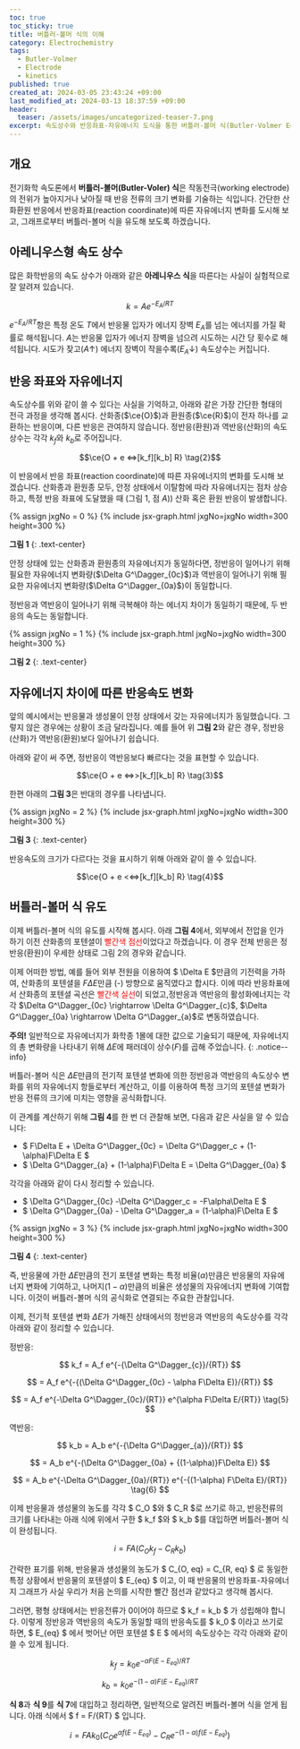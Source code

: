 ```yaml
---
toc: true
toc_sticky: true
title: 버틀러-볼머 식의 이해
category: Electrochemistry
tags:
  - Butler-Volmer
  - Electrode
  - kinetics
published: true
created_at: 2024-03-05 23:43:24 +09:00
last_modified_at: 2024-03-13 18:37:59 +09:00
header:
  teaser: /assets/images/uncategorized-teaser-7.png
excerpt: 속도상수와 반응좌표-자유에너지 도식을 통한 버틀러-볼머 식(Butler-Volmer Equation)의 유도 과정 및 이해
---
```


## 개요

전기화학 속도론에서 **버틀러-볼머(Butler-Voler) 식**은 작동전극(working electrode)의 전위가 높아지거나 낮아질 때 반응 전류의 크기 변화를 기술하는 식입니다.  간단한 산화환원 반응에서 반응좌표(reaction coordinate)에 따른 자유에너지 변화를 도시해 보고, 그래프로부터 버틀러-볼머 식을 유도해 보도록 하겠습니다.

## 아레니우스형 속도 상수

많은 화학반응의 속도 상수가 아래와 같은 **아레니우스 식**을 따른다는 사실이 실험적으로 잘 알려져 있습니다.

$$ k = Ae^{-E_A/RT} \tag{1}$$

$e^{-E_A/RT}$항은 특정 온도 $T$에서 반응물 입자가 에너지 장벽 $E_A$를 넘는 에너지를 가질 확률로 해석됩니다.  $A$는 반응물 입자가 에너지 장벽을 넘으려 시도하는 시간 당 횟수로 해석됩니다.  시도가 잦고($A\uparrow$) 에너지 장벽이 작을수록($E_A\downarrow$) 속도상수는 커집니다.

## 반응 좌표와 자유에너지

속도상수를 위와 같이 쓸 수 있다는 사실을 기억하고, 아래와 같은 가장 간단한 형태의 전극 과정을 생각해 봅시다.  산화종($\ce{O}$)과 환원종($\ce{R}$)이 전자 하나를 교환하는 반응이며, 다른 반응은 관여하지 않습니다.  정반응(환원)과 역반응(산화)의 속도상수는 각각 ${k_f}$와 ${k_b}$로 주어집니다.

$$\ce{O + e <=>[k_f][k_b] R} \tag{2}$$

이 반응에서 반응 좌표(reaction coordinate)에 따른 자유에너지의 변화를 도시해 보겠습니다.  산화종과 환원종 모두, 안정 상태에서 이탈함에 따라 자유에너지는 점차 상승하고, 특정 반응 좌표에 도달했을 때 (그림 1, 점 $A$)) 산화 혹은 환원 반응이 발생합니다.

{% assign jxgNo = 0 %}
{% include jsx-graph.html jxgNo=jxgNo width=300 height=300 %}

<script>
  var board = JXG.JSXGraph.initBoard('{{ "jxg" | append: jxgNo }}', {boundingbox: [-4, 4, 4, -1], axis:false, showCopyright:false, showNavigation:false, zoom:{enabled: false}, pan:{enabled: false}});
  var gibbsO = board.create('functiongraph', [function(x){return gibbs(1.5, x+2);}, -3.5, 3.5],{name:'Gibbs', withLabel:false, strokeColor:'red'});
  var gibbsR = board.create('functiongraph', [function(x){return gibbs(1.5, -1*(x-2));}, -3.5, 3.5],{name:'Gibbs', withLabel:false, strokeColor:'blue'});
  var textR = board.create('text', [2.3, -0.5, "R"], {fontSize:16, fixed:true});
  var textO = board.create('text', [-3, -0.5, "O+e<sup>-</sup>"], {fontSize:16, fixed:true});
  var textG0c = board.create('text', [-3.7, 1, "ΔG<sup>&#8225;</sup><sub>0c</sub>"], {fontSize:16, fixed:true});
  var textG0a = board.create('text', [2.6, 1, "ΔG<sup>&#8225;</sup><sub>0a</sub>"], {fontSize:16, fixed:true});
  var p2 = board.create('point', [0, 1.91], {name: 'A', size:2, fixed:true});
  var p3 = board.create('point', [-3, 1.91], {visible:false, fixed:true});
  var p4 = board.create('point', [3, 1.91], {visible:false, fixed:true});
  var line1 = board.create('line', [p3, p4], {straightFirst:false, straightLast: false, dash:2});
  var p5 = board.create('point', [-2.5, 0], {visible:false, fixed:true});
  var p6 = board.create('point', [-2.5, 1.91], {visible:false, fixed:true});
  var line2 = board.create('arrow', [p5, p6], {straightFirst:false, straightLast: false, dash:2});
  var p7 = board.create('point', [2.5, 0], {visible:false, fixed:true});
  var p8 = board.create('point', [2.5, 1.91], {visible:false, fixed:true});
  var line3 = board.create('arrow', [p7, p8], {straightFirst:false, straightLast: false, dash:2});
</script>

**그림 1**
{: .text-center}

안정 상태에 있는 산화종과 환원종의 자유에너지가 동일하다면, 정반응이 일어나기 위해 필요한 자유에너지 변화량($\Delta G^\Dagger_{0c}$)과 역반응이 일어나기 위해 필요한 자유에너지 변화량($\Delta G^\Dagger_{0a}$)이 동일합니다.

정반응과 역반응이 일어나기 위해 극복해야 하는 에너지 차이가 동일하기 때문에, 두 반응의 속도는 동일합니다.

{% assign jxgNo = 1 %}
{% include jsx-graph.html jxgNo=jxgNo width=300 height=300 %}

<script>
  var board = JXG.JSXGraph.initBoard('{{ "jxg" | append: jxgNo }}', {boundingbox: [-4, 4, 4, -1], axis:false, showCopyright:false, showNavigation:false, zoom:{enabled: false}, pan:{enabled: false}});
  var gibbsO = board.create('functiongraph', [function(x){return gibbs(1.5, x+2)+0.5;}, -3.5, 3.5],{name:'Gibbs', withLabel:false, strokeColor:'red'});
  var gibbsR = board.create('functiongraph', [function(x){return gibbs(1.5, -1*(x-2));}, -3.5, 3.5],{name:'Gibbs', withLabel:false, strokeColor:'blue'});
  var textR = board.create('text', [2.3, -0.5, "R"], {fontSize:16, fixed:true});
  var textO = board.create('text', [-3, -0.5, "O+e<sup>-</sup>"], {fontSize:16, fixed:true});
  var textG0c = board.create('text', [-3.7, 1, "ΔG<sup>&#8225;</sup><sub>0c</sub>"], {fontSize:16, fixed:true});
  var textG0a = board.create('text', [2.6, 1, "ΔG<sup>&#8225;</sup><sub>0a</sub>"], {fontSize:16, fixed:true});
  var p2 = board.create('point', [-0.15, 2.15], {name: 'A', size:2, fixed:true});
  var p3 = board.create('point', [-3, 2.15], {visible:false, fixed:true});
  var p4 = board.create('point', [3, 2.15], {visible:false, fixed:true});
  var line1 = board.create('line', [p3, p4], {straightFirst:false, straightLast: false, dash:2});
  var p5 = board.create('point', [-2.5, 0.5], {visible:false, fixed:true});
  var p6 = board.create('point', [-2.5, 2.15], {visible:false, fixed:true});
  var line2 = board.create('arrow', [p5, p6], {straightFirst:false, straightLast: false, dash:2});
  var p7 = board.create('point', [2.5, 0], {visible:false, fixed:true});
  var p8 = board.create('point', [2.5, 2.15], {visible:false, fixed:true});
  var line3 = board.create('arrow', [p7, p8], {straightFirst:false, straightLast: false, dash:2});
</script>

**그림 2**
{: .text-center}

## 자유에너지 차이에 따른 반응속도 변화

앞의 예시에서는 반응물과 생성물이 안정 상태에서 갖는 자유에너지가 동일했습니다.  그렇지 않은 경우에는 상황이 조금 달라집니다.  예를 들어 위 **그림 2**와 같은 경우, 정반응(산화)가 역반응(환원)보다 일어나기 쉽습니다.

아래와 같이 써 주면, 정반응이 역반응보다 빠르다는 것을 표현할 수 있습니다.

$$\ce{O + e <=>>[k_f][k_b] R} \tag{3}$$

한편 아래의 **그림 3**은 반대의 경우를 나타냅니다.

{% assign jxgNo = 2 %}
{% include jsx-graph.html jxgNo=jxgNo width=300 height=300 %}

<script>
  var board = JXG.JSXGraph.initBoard('{{ "jxg" | append: jxgNo }}', {boundingbox: [-4, 4, 4, -1], axis:false, showCopyright:false, showNavigation:false, zoom:{enabled: false}, pan:{enabled: false}});
  var gibbsO = board.create('functiongraph', [function(x){return gibbs(1.5, x+2);}, -3.5, 3.5],{name:'Gibbs', withLabel:false, strokeColor:'red'});
  var gibbsR = board.create('functiongraph', [function(x){return gibbs(1.5, -1*(x-2))+0.5;}, -3.5, 3.5],{name:'Gibbs', withLabel:false, strokeColor:'blue'});
  var textR = board.create('text', [2.3, -0.5, "R"], {fontSize:16, fixed:true});
  var textO = board.create('text', [-3, -0.5, "O+e<sup>-</sup>"], {fontSize:16, fixed:true});
  var textG0c = board.create('text', [-3.7, 1, "ΔG<sup>&#8225;</sup><sub>0c</sub>"], {fontSize:16, fixed:true});
  var textG0a = board.create('text', [2.6, 1, "ΔG<sup>&#8225;</sup><sub>0a</sub>"], {fontSize:16, fixed:true});
  var p2 = board.create('point', [0.15, 2.15], {name: 'A', size:2, fixed:true});
  var p3 = board.create('point', [-3, 2.15], {visible:false, fixed:true});
  var p4 = board.create('point', [3, 2.15], {visible:false, fixed:true});
  var line1 = board.create('line', [p3, p4], {straightFirst:false, straightLast: false, dash:2});
  var p5 = board.create('point', [-2.5, 0], {visible:false, fixed:true});
  var p6 = board.create('point', [-2.5, 2.15], {visible:false, fixed:true});
  var line2 = board.create('arrow', [p5, p6], {straightFirst:false, straightLast: false, dash:2});
  var p7 = board.create('point', [2.5, 0.5], {visible:false, fixed:true});
  var p8 = board.create('point', [2.5, 2.15], {visible:false, fixed:true});
  var line3 = board.create('arrow', [p7, p8], {straightFirst:false, straightLast: false, dash:2});
</script>

**그림 3**
{: .text-center}

반응속도의 크기가 다르다는 것을 표시하기 위해 아래와 같이 쓸 수 있습니다.

$$\ce{O + e <<=>[k_f][k_b] R} \tag{4}$$

## 버틀러-볼머 식 유도

이제 버틀러-볼머 식의 유도를 시작해 봅시다.  아래 **그림 4**에서, 외부에서 전압을 인가하기 이전 산화종의 포텐셜이 <font color='red'>빨간색 점선</font>이었다고 하겠습니다.  이 경우 전체 반응은 정반응(환원)이 우세한 상태로 그림 2의 경우와 같습니다.

이제 어떠한 방법, 예를 들어 외부 전원을 이용하여 $ \Delta E $만큼의 기전력을 가하여, 산화종의 포텐셜을 $F\Delta E$만큼 (-) 방향으로 움직였다고 합시다.  이에 따라 반응좌표에서 산화종의 포텐셜 곡선은 <font color='red'>빨간색 실선</font>이 되었고,정반응과 역반응의 활성화에너지는 각각 $\Delta G^\Dagger_{0c} \rightarrow \Delta G^\Dagger_{c}$, $\Delta G^\Dagger_{0a} \rightarrow \Delta G^\Dagger_{a}$로 변동하였습니다.

**주의!**  일반적으로 자유에너지가 화학종 1몰에 대한 값으로 기술되기 때문에, 자유에너지의 총 변화량을 나타내기 위해 $\Delta E$에 패러데이 상수($F$)를 곱해 주었습니다.
{: .notice--info}

버틀러-볼머 식은 $\Delta E$만큼의 전기적 포텐셜 변화에 의한 정반응과 역반응의 속도상수 변화를 위의 자유에너지 항들로부터 계산하고, 이를 이용하여 특정 크기의 포텐셜 변화가 반응 전류의 크기에 미치는 영향을 공식화합니다.

이 관계를 계산하기 위해 **그림 4**를 한 번 더 관찰해 보면, 다음과 같은 사실을 알 수 있습니다:

- $ F\Delta E + \Delta G^\Dagger_{0c} = \Delta G^\Dagger_c + (1-\alpha)F\Delta E $
- $ \Delta G^\Dagger_{a} + (1-\alpha)F\Delta E =  \Delta G^\Dagger_{0a} $

각각을 아래와 같이 다시 정리할 수 있습니다.

- $ \Delta G^\Dagger_{0c} -\Delta G^\Dagger_c = -F\alpha\Delta E  $
- $ \Delta G^\Dagger_{0a} - \Delta G^\Dagger_a = (1-\alpha)F\Delta E $

{% assign jxgNo = 3 %}
{% include jsx-graph.html jxgNo=jxgNo width=300 height=300 %}

<script>
  var board = JXG.JSXGraph.initBoard('{{ "jxg" | append: jxgNo }}', {boundingbox: [-4, 4, 4, -1], axis:false, showCopyright:false, showNavigation:false, zoom:{enabled: false}, pan:{enabled: false}});
  var textR = board.create('text', [2.3, -0.5, "R"], {fontSize:16, fixed:true});
  var textO = board.create('text', [-3, -0.5, "O+e<sup>-</sup>"], {fontSize:16, fixed:true});
  var graph1 = board.create('functiongraph', [function(x){return gibbs(1.5, x+2);}, -3.5, 3.5],{name:'Gibbs', withLabel:false, strokeColor:'red'});
  var graph2 = board.create('functiongraph', [function(x){return gibbs(1.5, x+2)+1;}, -3.5, 3.5],{name:'Gibbs', withLabel:false, strokeColor:'red', dash:2});
  var graph3 = board.create('functiongraph', [function(x){return gibbs(1.5, -1*(x-2));}, -3.5, 3.5],{name:'Gibbs', withLabel:false, strokeColor:'blue'}); 
  var line1 = board.create('line', [[-3.5, 2.38], [3.5, 2.38]], {straightFirst:false, straightLast: false, strokeWidth:1, dash:2, fixed: true})
  var line2 = board.create('line', [[-2.4, 1.88], [2.4, 1.88]], {straightFirst:false, straightLast: false, strokeWidth:1,  dash:2, fixed: true})
  var line3 = board.create('line', [[-1.5, 1.38], [1.5, 1.38]], {straightFirst:false, straightLast: false, strokeWidth:1,  dash:2, fixed: true})
  var arrow1 = board.create('arrow', [[-2.8, 1], [-2.8, 2.38]], {fixed:true, strokeWidth:1});
  var textG0c = board.create('text', [-3.95, 1.5, "ΔG<sup>&#8225;</sup><sub>0c</sub>"], {fontSize:16, fixed:true});
  var arrow2 = board.create('arrow', [[-2.2, 0], [-2.2, 1.88]], {fixed:true, strokeWidth:1});
  var textGc = board.create('text', [-3.2, 0.3, "ΔG<sup>&#8225;</sup><sub>c</sub>"], {fontSize:16, fixed:true});
  var arrow3 = board.create('arrow', [[2.6, 0], [2.6, 2.38]], {fixed:true, strokeWidth:1});
  var textG0a = board.create('text', [2.65, 1.5, "ΔG<sup>&#8225;</sup><sub>0a</sub>"], {fontSize:16, fixed:true});
  var arrow4 = board.create('arrow', [[2.2, 0], [2.2, 1.88]], {fixed:true, strokeWidth:1});
  var textGa = board.create('text', [1.2, 1, "ΔG<sup>&#8225;</sup><sub>a</sub>"], {fontSize:16, fixed:true});
  var arrow5 = board.create('arrow', [[-0.34, 2.39], [-0.34, 1.39]], {fixed:true, strokeColor:'red', strokeWidth:2});
  var textDeltaE = board.create('text', [-0.22, 1.1, "FΔE"], {color: 'red', fontSize:16, fixed:true});
  var points1 = [[0,1.38],[0,1.88],[2.2,1.88],[2.2,1.38]];
  var poly1 = board.create('polygon', points1, {color:'pink', hasInnerPoints:true, withLines:false, vertices:{visible:false}});
  var points2 = [[0,1.88],[0,2.38],[2.2,2.38],[2.2,1.88]];
  var poly2 = board.create('polygon', points2, {hasInnerPoints:true, withLines:false, vertices:{visible:false}});
  var textAlpha = board.create('text', [0.4, 2.13, "(1-α)FΔE"], {fontSize:16, fixed:true});
  var textOneMinusAlpha = board.create('text', [0.4, 1.64, "αFΔE"], {fontSize:16, fixed:true});
  // var p1 = board.create('point', [-2.8, 1]);
</script>

**그림 4**
{: .text-center}

즉, 반응물에 가한 $\Delta E$만큼의 전기 포텐셜 변화는 특정 비율($\alpha$)만큼은 반응물의 자유에너지 변화에 기여하고, 나머지($1-\alpha$)만큼의 비율은 생성물의 자유에너지 변화에 기여합니다. 이것이 버틀러-볼머 식의 공식화로 연결되는 주요한 관찰입니다.

이제, 전기적 포텐셜 변화 $\Delta E$가 가해진 상태에서의 정반응과 역반응의 속도상수를 각각 아래와 같이 정리할 수 있습니다.

정반응:

$$ k_f = A_f e^{-{\Delta G^\Dagger_{c}}/{RT}} $$

$$ = A_f e^{-{(\Delta G^\Dagger_{0c} - \alpha F\Delta E)}/{RT}} $$

$$ = A_f e^{-\Delta G^\Dagger_{0c}/{RT}} e^{\alpha F\Delta E/{RT}} \tag{5} $$

역반응:

$$ k_b = A_b e^{-{\Delta G^\Dagger_{a}}/{RT}} $$

$$ = A_b e^{-(\Delta G^\Dagger_{0a} + {(1-\alpha)}F\Delta E)} $$

$$ = A_b e^{-\Delta G^\Dagger_{0a}/{RT}} e^{-{(1-\alpha) F\Delta E}/{RT}} \tag{6} $$

이제 반응물과 생성물의 농도를 각각 $ C_O $와 $ C_R $로 쓰기로 하고, 반응전류의 크기를 나타내는 아래 식에 위에서 구한 $ k_f $와 $ k_b $를 대입하면 버틀러-볼머 식이 완성됩니다.

$$ i = FA({C_O}{k_f}-{C_R}{k_b}) \tag{7} $$

간략한 표기를 위해, 반응물과 생성물의 농도가 $ C_{O, eq} = C_{R, eq} $ 로 동일한 특정 상황에서 반응물의 포텐셜이 $ E_{eq} $ 이고, 이 때 반응물의 반응좌표-자유에너지 그래프가 사실 우리가 처음 논의를 시작한 빨간 점선과 같았다고 생각해 봅시다.

그러면, 평형 상태에서는 반응전류가 0이어야 하므로 $ k_f = k_b $ 가 성립해야 합니다.  이렇게 정반응과 역반응의 속도가 동일할 때의 반응속도를 $ k_0 $ 이라고 쓰기로 하면, $ E_{eq} $ 에서 벗어난 어떤 포텐셜 $ E $ 에서의 속도상수는 각각 아래와 같이 쓸 수 있게 됩니다.

$$ k_f = k_0 e^{-{\alpha F(E-E_{eq})}/{RT}} \tag{8} $$

$$ k_b = k_0 e^{-{(1-\alpha) F(E-E_{eq})}/{RT}} \tag{9} $$

**식 8**과 **식 9**를 **식 7**에 대입하고 정리하면, 일반적으로 알려진 버틀러-볼머 식을 얻게 됩니다.  아래 식에서 $ f = F/{RT} $ 입니다.

$$ i = FAk_0(C_O e^{\alpha f(E-E_{eq})} - C_R e^{-(1-\alpha) f(E- E_{eq})}) \tag{10} $$